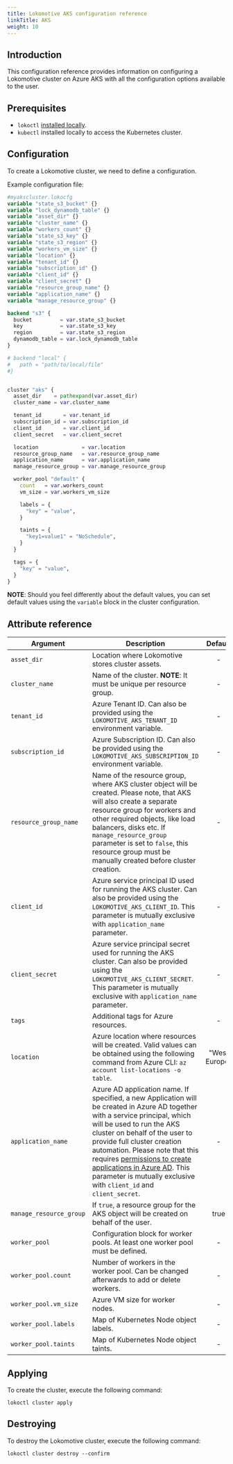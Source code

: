 ```yaml
---
title: Lokomotive AKS configuration reference
linkTitle: AKS
weight: 10
---
```


## Introduction

This configuration reference provides information on configuring a Lokomotive cluster on Azure AKS with all the configuration options available to the user.

## Prerequisites

* `lokoctl` [installed locally](../../installer/lokoctl.md).
* `kubectl` installed locally to access the Kubernetes cluster.

## Configuration

To create a Lokomotive cluster, we need to define a configuration.

Example configuration file:

```tf
#myakscluster.lokocfg
variable "state_s3_bucket" {}
variable "lock_dynamodb_table" {}
variable "asset_dir" {}
variable "cluster_name" {}
variable "workers_count" {}
variable "state_s3_key" {}
variable "state_s3_region" {}
variable "workers_vm_size" {}
variable "location" {}
variable "tenant_id" {}
variable "subscription_id" {}
variable "client_id" {}
variable "client_secret" {}
variable "resource_group_name" {}
variable "application_name" {}
variable "manage_resource_group" {}

backend "s3" {
  bucket         = var.state_s3_bucket
  key            = var.state_s3_key
  region         = var.state_s3_region
  dynamodb_table = var.lock_dynamodb_table
}

# backend "local" {
#   path = "path/to/local/file"
#}


cluster "aks" {
  asset_dir    = pathexpand(var.asset_dir)
  cluster_name = var.cluster_name

  tenant_id       = var.tenant_id
  subscription_id = var.subscription_id
  client_id       = var.client_id
  client_secret   = var.client_secret

  location              = var.location
  resource_group_name   = var.resource_group_name
  application_name      = var.application_name
  manage_resource_group = var.manage_resource_group

  worker_pool "default" {
    count   = var.workers_count
    vm_size = var.workers_vm_size

    labels = {
      "key" = "value",
    }

    taints = {
      "key1=value1" = "NoSchedule",
    }
  }

  tags = {
    "key" = "value",
  }
}
```

**NOTE**: Should you feel differently about the default values, you can set default values using the `variable`
block in the cluster configuration.

## Attribute reference

| Argument                | Description                                                                                                                                                                                                                                                                                                                                                                                                                                                                                             |    Default    |     Type     | Required |
|-------------------------|---------------------------------------------------------------------------------------------------------------------------------------------------------------------------------------------------------------------------------------------------------------------------------------------------------------------------------------------------------------------------------------------------------------------------------------------------------------------------------------------------------|:-------------:|:------------:|:--------:|
| `asset_dir`             | Location where Lokomotive stores cluster assets.                                                                                                                                                                                                                                                                                                                                                                                                                                                        |       -       |    string    |   true   |
| `cluster_name`          | Name of the cluster. **NOTE**: It must be unique per resource group.                                                                                                                                                                                                                                                                                                                                                                                                                                    |       -       |    string    |   true   |
| `tenant_id`             | Azure Tenant ID. Can also be provided using the `LOKOMOTIVE_AKS_TENANT_ID` environment variable.                                                                                                                                                                                                                                                                                                                                                                                                        |       -       |    string    |   true   |
| `subscription_id`       | Azure Subscription ID. Can also be provided using the `LOKOMOTIVE_AKS_SUBSCRIPTION_ID` environment variable.                                                                                                                                                                                                                                                                                                                                                                                            |       -       |    string    |   true   |
| `resource_group_name`   | Name of the resource group, where AKS cluster object will be created. Please note, that AKS will also create a separate resource group for workers and other required objects, like load balancers, disks etc. If `manage_resource_group` parameter is set to `false`, this resource group must be manually created before cluster creation.                                                                                                                                                            |       -       |    string    |   true   |
| `client_id`             | Azure service principal ID used  for running the AKS cluster. Can also be provided using the `LOKOMOTIVE_AKS_CLIENT_ID`. This parameter is mutually exclusive with `application_name` parameter.                                                                                                                                                                                                                                                                                                        |       -       |    string    |  false   |
| `client_secret`         | Azure service principal secret used  for running the AKS cluster. Can also be provided using the `LOKOMOTIVE_AKS_CLIENT_SECRET`. This parameter is mutually exclusive with `application_name` parameter.                                                                                                                                                                                                                                                                                                |       -       |    string    |  false   |
| `tags`                  | Additional tags for Azure resources.                                                                                                                                                                                                                                                                                                                                                                                                                                                                    |       -       | map(string)  |  false   |
| `location`              | Azure location where resources will be created. Valid values can be obtained using the following command from Azure CLI: `az account list-locations -o table`.                                                                                                                                                                                                                                                                                                                                          | "West Europe" |    string    |  false   |
| `application_name`      | Azure AD application name. If specified, a new Application will be created in Azure AD together with a service principal, which will be used to run the AKS cluster on behalf of the user to provide full cluster creation automation. Please note that this requires [permissions to create applications in Azure AD](https://docs.microsoft.com/en-us/azure/active-directory/users-groups-roles/roles-delegate-app-roles). This parameter is mutually exclusive with `client_id` and `client_secret`. |       -       |    string    |  false   |
| `manage_resource_group` | If `true`, a resource group for the AKS object will be created on behalf of the user.                                                                                                                                                                                                                                                                                                                                                                                                                   |     true      |     bool     |  false   |
| `worker_pool`           | Configuration block for worker pools. At least one worker pool must be defined.                                                                                                                                                                                                                                                                                                                                                                                                                         |       -       | list(object) |   true   |
| `worker_pool.count`     | Number of workers in the worker pool. Can be changed afterwards to add or delete workers.                                                                                                                                                                                                                                                                                                                                                                                                               |       -       |    number    |   true   |
| `worker_pool.vm_size`   | Azure VM size for worker nodes.                                                                                                                                                                                                                                                                                                                                                                                                                                                                         |       -       |    string    |   true   |
| `worker_pool.labels`    | Map of Kubernetes Node object labels.                                                                                                                                                                                                                                                                                                                                                                                                                                                                   |       -       | map(string)  |  false   |
| `worker_pool.taints`    | Map of Kubernetes Node object taints.                                                                                                                                                                                                                                                                                                                                                                                                                                                                   |       -       | map(string)  |  false   |


## Applying

To create the cluster, execute the following command:

```console
lokoctl cluster apply
```

## Destroying

To destroy the Lokomotive cluster, execute the following command:

```console
lokoctl cluster destroy --confirm
```
